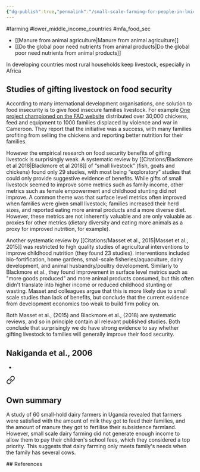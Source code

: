 ```yaml
---
{"dg-publish":true,"permalink":"/small-scale-farming-for-people-in-lmics/","created":"2025-10-23T17:42:43.323+01:00","updated":"2025-10-23T18:06:08.667+01:00"}
---
```


#farming #lower_middle_income_countries #mfa_food_sec 

- [[Manure from animal agriculture\|Manure from animal agriculture]]
- [[Do the global poor need nutrients from animal products\|Do the global poor need nutrients from animal products]]

In developing countries most rural households keep livestock, especially in Africa

## Studies of gifting livestock on food security
According to many international development organisations, one solution to food insecurity is to give food insecure families livestock. For example [One project championed on the FAO website](https://www.fao.org/fao-stories/article/en/c/1258752/) distributed over 30,000 chickens, feed and equipment to 1000 families displaced by violence and war in Cameroon. They report that the initiative was a success, with many families profiting from selling the chickens and reporting better nutrition for their families. 

However the empirical research on food security benefits of gifting livestock is surprisingly weak. A systematic review by [[Citations/Blackmore et al 2018\|Blackmore et al 2018]] of “small livestock” (fish, goats and chickens) found only 29 studies, with most being “exploratory” studies that could only provide suggestive evidence of benefits. While gifts of small livestock seemed to improve some metrics such as family income, other metrics such as female empowerment and childhood stunting did not improve. A common theme was that surface level metrics often improved when families were given small livestock; families increased their herd sizes, and reported eating more animal products and a more diverse diet. However, these metrics are not inherently valuable and are only valuable as proxies for other metrics (dietary diversity and eating more animals as a proxy for improved nutrition, for example). 

Another systematic review by [[Citations/Masset et al., 2015\|Masset et al., 2015]] was restricted to high quality studies of agricultural interventions to improve childhood nutrition (they found 23 studies). interventions included bio-fortification, home gardens, small-scale fisheries/aquaculture, dairy development, and animal husbandry/poultry development. Similarly to Blackmore et al., they found improvement in surface level metrics such as "more goods produced" and more animal products consumed, but this often didn't translate into higher income or reduced childhood stunting or wasting. Masset and colleagues argue that this is more likely due to small scale studies than lack of benefits, but conclude that the current evidence from development economics too weak to build firm policy on. 

Both Masset et al., (2015) and Blackmore et al., (2018) are systematic reviews, and so in principle contain all relevant published studies. Both conclude that surprisingly we do have strong evidence to say whether gifting livestock to families will generally improve their food security. 

## Nakiganda et al., 2006
- 
<div class="transclusion internal-embed is-loaded"><a class="markdown-embed-link" href="/citations/nakiganda-et-al-2006/#own-summary" aria-label="Open link"><svg xmlns="http://www.w3.org/2000/svg" width="24" height="24" viewBox="0 0 24 24" fill="none" stroke="currentColor" stroke-width="2" stroke-linecap="round" stroke-linejoin="round" class="svg-icon lucide-link"><path d="M10 13a5 5 0 0 0 7.54.54l3-3a5 5 0 0 0-7.07-7.07l-1.72 1.71"></path><path d="M14 11a5 5 0 0 0-7.54-.54l-3 3a5 5 0 0 0 7.07 7.07l1.71-1.71"></path></svg></a><div class="markdown-embed">



## Own summary
A study of 60 small-hold dairy farmers in Uganda revealed that farmers were satisfied with the amount of milk they got to feed their families, and the amount of manure they got to fertilise their subsistence farmland. However, small scale dairy farming did not generate enough income to allow them to pay their children's school fees, which they considered a top priority. This suggests that dairy farming only meets family's needs when the family has several cows.



</div></div>

## References
[^1]: https://www.bmj.com/content/344/bmj.d8222.full